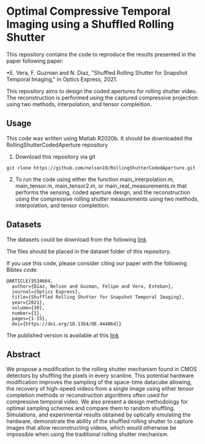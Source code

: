 # Optimal Compressive Temporal Imaging using a Shuffled Rolling Shutter

This repository contains the code to reproduce the results presented in the paper following paper:

*E. Vera, F. Guzman and N. Diaz, "Shuffled Rolling Shutter for Snapshot Temporal Imaging," in Optics Express, 2021.

This repository aims to design the coded apertures for rolling shutter video. The reconstruction is performed using the captured compressive projection using two methods, interpolation, and tensor compleition.

## Usage

This code was written using Matlab R2020b. It should be downloaded the RollingShutterCodedAperture repository
1. Download this repository via git 
```
git clone https://github.com/nelson10/RollingShutterCodedAperture.git
```
2. To run the code using either the function main_interpolation.m, main_tensor.m, main_tensor2.m, or main_real_measurements.m that performs the sensing, coded aperture design, and the reconstruction using the compressive rolling shutter measurements using two methods, interpolation, and tensor compleition.


## Datasets

The datasets could be download from the following [link](https://www.youtube.com/watch?v=LrzWrvOjJm8)

The files should be placed in the dataset folder of this repository.

If you use this code, please consider citing our paper with the following Bibtex code:

```
@ARTICLE{9534664,
  author={Diaz, Nelson and Guzman, Felipe and Vera, Esteban},
  journal={Optics Express}, 
  title={Shuffled Rolling Shutter for Snapshot Temporal Imaging}, 
  year={2021},
  volume={30},
  number={1},
  pages={1-15},
  doi={https://doi.org/10.1364/OE.444864}}
```

The published version is available at this [link](https://www.osapublishing.org/oe/abstract.cfm?doi=10.1364/OE.444864)


## Abstract

We propose a modification to the rolling shutter mechanism found in CMOS detectors by shuffling the pixels in every scanline. This potential hardware modification improves the sampling of the space-time datacube allowing, the recovery of high-speed videos from a single image using either tensor completion methods or reconstruction algorithms often used for compressive temporal video. We also present a design methodology for optimal sampling schemes and compare them to random shuffling. Simulations, and experimental results obtained by optically emulating the hardware, demonstrate the ability of the shuffled rolling shutter to capture images that allow reconstructing videos, which would otherwise be impossible when using the traditional rolling shutter mechanism.
